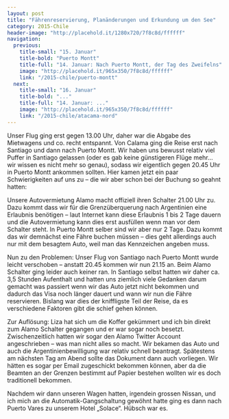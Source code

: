 ```yaml
---
layout: post
title: "Fährenreservierung, Planänderungen und Erkundung um den See"
category: 2015-Chile
header-image: "http://placehold.it/1280x720/7f8c8d/ffffff"
navigation:
  previous:
    title-small: "15. Januar"
    title-bold: "Puerto Montt"
    title-full: "14. Januar: Nach Puerto Montt, der Tag des Zweifelns"
    image: "http://placehold.it/965x350/7f8c8d/ffffff"
    link: "/2015-chile/puerto-montt"
  next:
    title-small: "16. Januar"
    title-bold: "..."
    title-full: "14. Januar: ..."
    image: "http://placehold.it/965x350/7f8c8d/ffffff"
    link: "/2015-chile/atacama-nord"
---
```

Unser Flug ging erst gegen 13.00 Uhr, daher war die Abgabe des Mietwagens und co. recht entspannt. Von Calama ging die Reise erst nach Santiago und dann nach Puerto Montt. Wir haben uns bewusst relativ viel Puffer in Santiago gelassen (oder es gab keine günstigeren Flüge mehr… wir wissen es nicht mehr so genau), sodass wir eigentlich gegen 20.45 Uhr in Puerto Montt ankommen sollten. Hier kamen jetzt ein paar Schwierigkeiten auf uns zu – die wir aber schon bei der Buchung so geahnt hatten: 

Unsere Autovermietung Alamo macht offiziell ihren Schalter 21.00 Uhr zu. Dazu kommt dass wir für die Grenzüberquerung nach Argentinien eine Erlaubnis benötigen – laut Internet kann diese Erlaubnis 1 bis 2 Tage dauern und die Autovermietung kann dies erst ausfüllen wenn man vor dem Schalter steht. In Puerto Montt selber sind wir aber nur 2 Tage. Dazu kommt das wir demnächst eine Fähre buchen müssen – dies geht allerdings auch nur mit dem besagtem Auto, weil man das Kennzeichen angeben muss. 

Nun zu den Problemen: Unser Flug von Santiago nach Puerto Montt wurde leicht verschoben – anstatt 20.45 kommen wir nun 21.15 an. Beim Alamo Schalter ging leider auch keiner ran. In Santiago selbst hatten wir daher ca. 3,5 Stunden Aufenthalt und hatten uns ziemlich viele Gedanken darum gemacht was passiert wenn wir das Auto jetzt nicht bekommen und dadurch das Visa noch länger dauert und wann wir nun die Fähre reservieren. 
Bislang war dies der kniffligste Teil der Reise, da es verschiedene Faktoren gibt die schief gehen können. 

Zur Auflösung: Liza hat sich um die Koffer gekümmert und ich bin direkt zum Alamo Schalter gegangen und er war sogar noch besetzt. Zwischenzeitlich hatten wir sogar den Alamo Twitter Account angeschrieben – was man nicht alles so macht. Wir bekamen das Auto und auch die Argentinienbewilligung war relativ schnell beantragt. Spätestens am nächsten Tag am Abend sollte das Dokument dann auch vorliegen. Wir hätten es sogar per Email zugeschickt bekommen können, aber da die Beamten an der Grenzen bestimmt auf Papier bestehen wollten wir es doch traditionell bekommen. 

Nachdem wir dann unseren Wagen hatten, irgendein grossen Nissan, und ich mich an die Automatik-Gangschaltung gewöhnt hatte ging es dann nach Puerto Vares zu unserem Hotel „Solace“. Hübsch war es.  